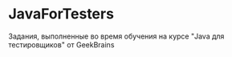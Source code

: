 ﻿# JavaForTesters
Задания, выполненные во время обучения на курсе "Java для тестировщиков" от GeekBrains
